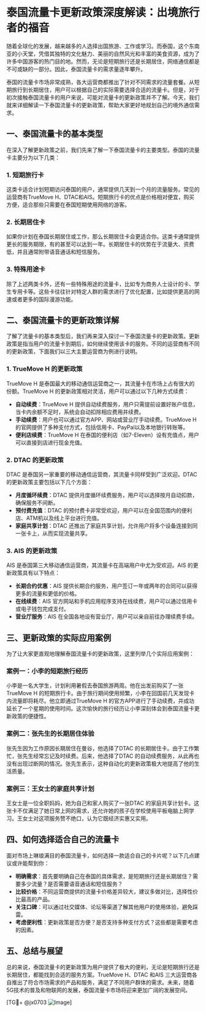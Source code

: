 # 泰国流量卡更新政策深度解读：出境旅行者的福音

随着全球化的发展，越来越多的人选择出国旅游、工作或学习。而泰国，这个东南亚的小天堂，凭借其独特的文化魅力、美丽的自然风光和丰富的美食资源，成为了许多中国游客的热门目的地。然而，无论是短期旅行还是长期居住，网络通信都是不可或缺的一部分。因此，泰国流量卡的需求量逐年攀升。

泰国的流量卡市场非常成熟，各大运营商都推出了针对不同需求的流量套餐。从短期旅行到长期居住，用户可以根据自己的实际需要选择合适的流量卡。但是，对于初次接触泰国流量卡的用户来说，可能对流量卡的更新政策并不了解。今天，我们就来详细解读一下泰国流量卡的更新政策，帮助大家更好地规划自己的境外通信需求。

## 一、泰国流量卡的基本类型

在深入了解更新政策之前，我们先来了解一下泰国流量卡的主要类型。泰国的流量卡主要分为以下几类：

### 1. 短期旅行卡
这类卡适合计划短期访问泰国的用户，通常提供几天到一个月的流量服务。常见的运营商有TrueMove H、DTAC和AIS。短期旅行卡的优点是价格相对便宜，购买方便，适合那些只需要在泰国短期使用网络的游客。

### 2. 长期居住卡
如果你计划在泰国长期居住或工作，那么长期居住卡会更适合你。这类卡通常提供更长的服务期限，有的甚至可以达到一年。长期居住卡的优势在于流量大、资费低，并且通常附带语音通话和短信服务。

### 3. 特殊用途卡
除了上述两类卡外，还有一些特殊用途的流量卡，比如专为商务人士设计的卡、学生专用卡等。这些卡往往针对特定人群的需求进行了优化配置，比如提供更高的网速或者更多的国际漫游功能。

## 二、泰国流量卡的更新政策详解

了解了流量卡的基本类型后，我们再来深入探讨一下泰国流量卡的更新政策。更新政策是指当用户的流量卡到期后，如何继续使用该卡的服务。不同的运营商有不同的更新政策，下面我们以三大主要运营商为例进行说明。

### 1. TrueMove H 的更新政策
TrueMove H 是泰国最大的移动通信运营商之一，其流量卡在市场上占有很大的份额。TrueMove H 的更新政策相对灵活，用户可以通过以下几种方式续费：

- **自动续费**：TrueMove H 提供自动续费服务，用户只需提前设置好账户信息，当卡内余额不足时，系统会自动扣除相应费用并续费。
- **手动续费**：用户也可以通过官方APP、网站或营业厅手动续费。TrueMove H 的官网提供了多种支付方式，包括信用卡、PayPal以及本地银行转账等。
- **便利店续费**：TrueMove H 在泰国的便利店（如7-Eleven）设有充值点，用户可以直接到店进行现金充值。

### 2. DTAC 的更新政策
DTAC 是泰国另一家重要的移动通信运营商，其流量卡同样受到广泛欢迎。DTAC 的更新政策主要包括以下几个方面：

- **月度循环续费**：DTAC 提供月度循环续费服务，用户可以选择按月自动扣款，确保服务不间断。
- **预付费充值**：DTAC 的预付费卡非常受欢迎，用户可以在全国范围内的便利店、ATM机以及线上平台进行充值。
- **家庭共享计划**：DTAC 还推出了家庭共享计划，允许用户将多个设备连接到同一张卡上，从而实现流量共享。

### 3. AIS 的更新政策
AIS 是泰国第三大移动通信运营商，其流量卡在高端用户中尤为受欢迎。AIS 的更新政策具有以下特点：

- **长期合约优惠**：AIS 提供长期合约服务，用户签订一年或两年的合同可以获得更多的流量和更低的价格。
- **在线续费**：AIS 官方网站和手机应用程序支持在线续费，用户可以通过信用卡或电子钱包完成支付。
- **营业厅服务**：AIS 在全国各地设有营业厅，用户可以亲自前往办理续费手续。

## 三、更新政策的实际应用案例

为了让大家更直观地理解泰国流量卡的更新政策，这里列举几个实际应用案例：

### 案例一：小李的短期旅行经历
小李是一名大学生，计划利用暑假去泰国旅游两周。他在出发前购买了一张TrueMove H 的短期旅行卡。由于旅行期间使用频繁，小李在回国前几天发现卡内流量即将耗尽。他立即通过TrueMove H 的官方APP进行了手动续费，并成功延长了一个星期的使用时间。这次愉快的旅行经历让小李深刻体会到泰国流量卡更新政策的便捷性。

### 案例二：张先生的长期居住体验
张先生因为工作原因长期居住在曼谷，他选择了DTAC 的长期居住卡。由于工作繁忙，张先生经常忘记及时续费。后来，他选择了DTAC 的自动续费服务，从此再也没有出现过断网的情况。张先生表示，这种自动化的更新政策极大地提高了他的生活质量。

### 案例三：王女士的家庭共享计划
王女士是一位全职妈妈，她为自己和家人购买了一张DTAC 的家庭共享计划卡。这张卡不仅满足了她日常上网的需求，还允许她的孩子在学校使用平板电脑上网学习。王女士对这项服务赞不绝口，认为它既经济实惠又实用。

## 四、如何选择适合自己的流量卡

面对市场上琳琅满目的泰国流量卡，如何选择一款适合自己的卡片呢？以下几点建议或许能帮到你：

- **明确需求**：首先要明确自己在泰国的具体需求，是短期旅行还是长期居住？需要多少流量？是否需要语音通话和短信服务？
- **比较价格**：不同运营商提供的流量卡价格差异较大，建议多做对比，选择性价比最高的产品。
- **关注口碑**：可以通过社交媒体、论坛等渠道了解其他用户的使用体验，避免踩雷。
- **考虑便利性**：更新政策是否方便？是否支持多种支付方式？这些都是需要考虑的因素。

## 五、总结与展望

总的来说，泰国流量卡的更新政策为用户提供了极大的便利，无论是短期旅行还是长期居住，都能找到合适的服务方案。TrueMove H、DTAC 和AIS 三大运营商各自推出了符合市场需求的产品和服务，满足了不同用户群体的需求。未来，随着5G技术的普及和物联网的发展，泰国流量卡市场将迎来更加广阔的发展空间。

[TG💪+ @jx0703 ![Image](https://github.com/user-attachments/assets/dbca1d08-cadb-493c-b0ec-ad6f7a83f270)]